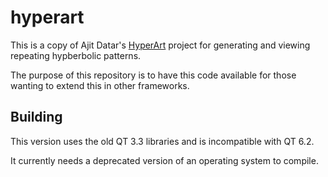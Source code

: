 # hyperart
This is a copy of Ajit Datar's [HyperArt](http://hyperart.sourceforge.net/) project for generating and viewing repeating hypberbolic patterns.

The purpose of this repository is to have this code available for those wanting to extend this in other frameworks.

## Building
This version uses the old QT 3.3 libraries and is incompatible with QT 6.2.

It currently needs a deprecated version of an operating system to compile.